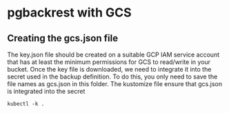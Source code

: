 # pgbackrest with GCS

## Creating the gcs.json file

The key.json file should be created on a suitable GCP IAM service account that has at least the minimum permissions for
GCS to read/write in your bucket.  Once the key file is downloaded, we need to integrate it into the secret used in the backup definition. 
To do this, you only need to save the file names as gcs.json in this folder. The kustomize file ensure that gcs.json is integrated into the secret 

```
kubectl -k .
```

